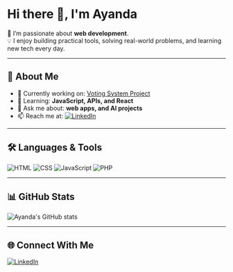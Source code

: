 # Hi there 👋, I'm Ayanda  

🌱 I’m passionate about **web development**.  
💡 I enjoy building practical tools, solving real-world problems, and learning new tech every day.  

---

## 🚀 About Me  
- 🔭 Currently working on: [Voting System Project](#)  
- 🌱 Learning: **JavaScript, APIs, and  React**  
- 💬 Ask me about: **web apps, and AI projects**  
- 📫 Reach me at: [![LinkedIn](https://img.shields.io/badge/LinkedIn-blue?logo=linkedin&style=for-the-badge)](https://www.linkedin.com/in/ayanda-dlamini-a69296295/)  


---

## 🛠️ Languages & Tools  
![HTML](https://img.shields.io/badge/-HTML-orange?logo=html5&logoColor=white&style=for-the-badge)
![CSS](https://img.shields.io/badge/-CSS-blue?logo=css3&logoColor=white&style=for-the-badge)
![JavaScript](https://img.shields.io/badge/-JavaScript-yellow?logo=javascript&logoColor=black&style=for-the-badge)
![PHP](https://img.shields.io/badge/-PHP-777BB4?logo=php&logoColor=white&style=for-the-badge)

---

## 📊 GitHub Stats  
![Ayanda's GitHub stats](https://github-readme-stats.vercel.app/api?username=JAy2344&show_icons=true&theme=tokyonight)  

---

## 🌐 Connect With Me  
[![LinkedIn](https://img.shields.io/badge/LinkedIn-blue?logo=linkedin&style=for-the-badge)](https://www.linkedin.com/in/ayanda-dlamini-a69296295/)  
